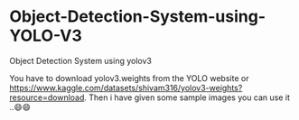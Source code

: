 # Object-Detection-System-using-YOLO-V3
Object Detection System using yolov3


You have to download yolov3.weights from the YOLO website or https://www.kaggle.com/datasets/shivam316/yolov3-weights?resource=download.
Then i have given some sample images you can use it ..😄😄

